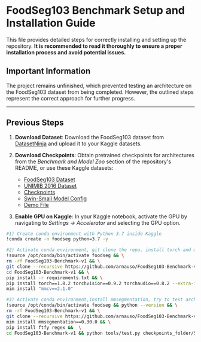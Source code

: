 # FoodSeg103 Benchmark Setup and Installation Guide

This file provides detailed steps for correctly installing and setting up the repository. **It is recommended to read it thoroughly to ensure a proper installation process and avoid potential issues.**

## Important Information

The project remains unfinished, which prevented testing an architecture on the FoodSeg103 dataset from being completed. However, the outlined steps represent the correct approach for further progress.

---

## Previous Steps

1. **Download Dataset**: Download the FoodSeg103 dataset from [DatasetNinja](https://datasetninja.com/food-seg-103) and upload it to your Kaggle datasets.

2. **Download Checkpoints**: Obtain pretrained checkpoints for architectures from the *Benchmark and Model Zoo* section of the repository's README, or use these Kaggle datasets:
    - [FoodSeg103 Dataset](https://www.kaggle.com/datasets/andreurosca/foodseg103)
    - [UNIMIB 2016 Dataset](https://www.kaggle.com/datasets/andreurosca/unimib-2016-official)
    - [Checkpoints](https://www.kaggle.com/datasets/andreurosca/checkpoints)
    - [Swin-Small Model Config](https://www.kaggle.com/datasets/andreurosca/swin-small-patch4-window7-224-22k)
    - [Demo File](https://www.kaggle.com/datasets/andreurosca/pspnet-r50-d8-512x1024-40k-cityscapes-continue-pth)

3. **Enable GPU on Kaggle**: In your Kaggle notebook, activate the GPU by navigating to *Settings -> Accelerator* and selecting the GPU option.

```bash
#1) Create conda environment with Python 3.7 inside Kaggle
!conda create -n foodseg python=3.7 -y

#2) Activate conda environment, git clone the repo, install torch and mmcv version
!source /opt/conda/bin/activate foodseg && \
rm -rf FoodSeg103-Benchmark-v1 && \
git clone --recursive https://github.com/arnauso/FoodSeg103-Benchmark-v1 && \
cd FoodSeg103-Benchmark-v1 && \
pip install -r requirements.txt && \
pip install torch==1.8.2 torchvision==0.9.2 torchaudio==0.8.2 --extra-index-url https://download.pytorch.org/whl/lts/1.8/cu111 && pip install -U openmim && \
mim install "mmcv==2.1.0"

#3) Activate conda environment,install mmsegmentation, try to test architecture with the checkpoint downloaded iter_80000.pth
!source /opt/conda/bin/activate foodseg && python --version && \
rm -rf FoodSeg103-Benchmark-v1 && \
git clone --recursive https://github.com/arnauso/FoodSeg103-Benchmark-v1 && \
mim install mmsegmentation==0.30.0 && \
pip install ftfy regex &&  \
cd FoodSeg103-Benchmark-v1 && python tools/test.py checkpoints_folder/SETR_Naive_768x768_80k_base.py  /kaggle/input/checkpoints/checkpoints/SETR_Naive_ReLeM/iter_80000.pth --eval mIoU
